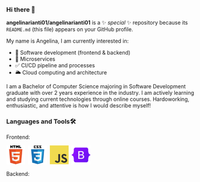 ### Hi there 👋


**angelinarianti01/angelinarianti01** is a ✨ _special_ ✨ repository because its `README.md` (this file) appears on your GitHub profile.

My name is Angelina, I am currently interested in:
- 💼 Software development (frontend & backend)
- 🔭 Microservices
- ✅ CI/CD pipeline and processes
- 🌥️ Cloud computing and architecture

I am a Bachelor of Computer Science majoring in Software Development graduate with over 2 years experience in the industry. I am actively learning and studying current technologies through online courses. Hardoworking, enthusiastic, and attentive is how I would describe myself!

### Languages and Tools🛠️

Frontend:
<div>
<img width=50px src="https://raw.githubusercontent.com/github/explore/80688e429a7d4ef2fca1e82350fe8e3517d3494d/topics/html/html.png">&nbsp;
<img width=50px src="https://raw.githubusercontent.com/github/explore/80688e429a7d4ef2fca1e82350fe8e3517d3494d/topics/css/css.png">&nbsp;
<img width=50px src="https://raw.githubusercontent.com/github/explore/80688e429a7d4ef2fca1e82350fe8e3517d3494d/topics/javascript/javascript.png">&nbsp;
<img width=50px src="https://github.com/devicons/devicon/blob/master/icons/bootstrap/bootstrap-original.svg">&nbsp;
</div>

Backend:
